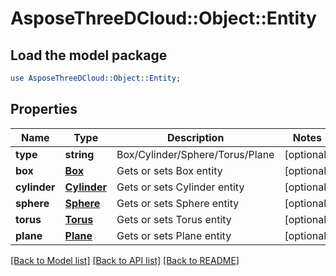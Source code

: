 # AsposeThreeDCloud::Object::Entity

## Load the model package
```perl
use AsposeThreeDCloud::Object::Entity;
```

## Properties
Name | Type | Description | Notes
------------ | ------------- | ------------- | -------------
**type** | **string** | Box/Cylinder/Sphere/Torus/Plane | [optional] 
**box** | [**Box**](Box.md) | Gets or sets Box entity | [optional] 
**cylinder** | [**Cylinder**](Cylinder.md) | Gets or sets Cylinder entity | [optional] 
**sphere** | [**Sphere**](Sphere.md) | Gets or sets Sphere entity | [optional] 
**torus** | [**Torus**](Torus.md) | Gets or sets Torus entity | [optional] 
**plane** | [**Plane**](Plane.md) | Gets or sets Plane entity | [optional] 

[[Back to Model list]](../README.md#documentation-for-models) [[Back to API list]](../README.md#documentation-for-api-endpoints) [[Back to README]](../README.md)



